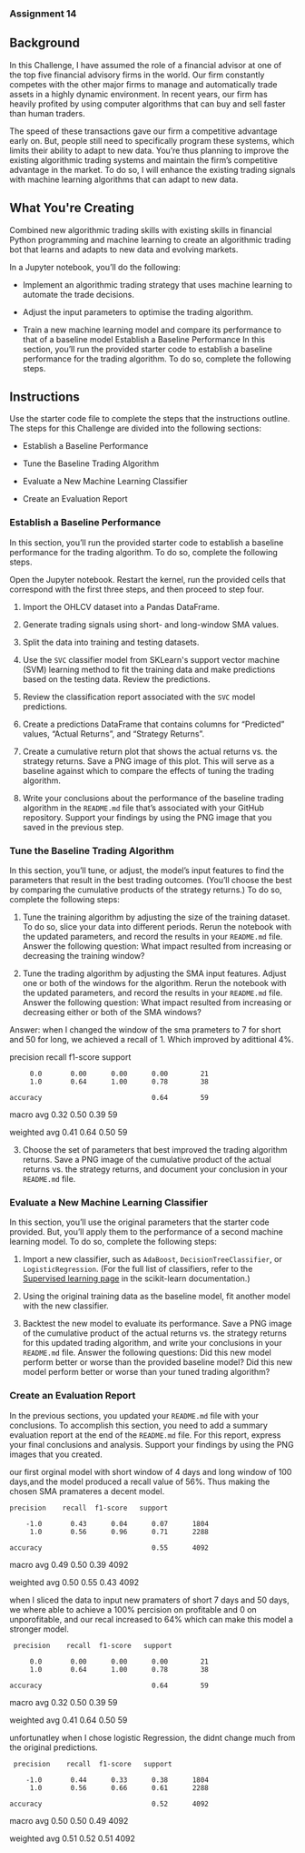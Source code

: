 ### Assignment 14 
## Background

In this Challenge, I have assumed the role of a financial advisor at one of the top five financial advisory firms in the world. Our firm constantly competes with the other major firms to manage and automatically trade assets in a highly dynamic environment. In recent years, our firm has heavily profited by using computer algorithms that can buy and sell faster than human traders.

The speed of these transactions gave our firm a competitive advantage early on. But, people still need to specifically program these systems, which limits their ability to adapt to new data. You’re thus planning to improve the existing algorithmic trading systems and maintain the firm’s competitive advantage in the market. To do so, I will enhance the existing trading signals with machine learning algorithms that can adapt to new data.

## What You're Creating

Combined new algorithmic trading skills with existing skills in financial Python programming and machine learning to create an algorithmic trading bot that learns and adapts to new data and evolving markets.

In a Jupyter notebook, you’ll do the following:

* Implement an algorithmic trading strategy that uses machine learning to automate the trade decisions.

* Adjust the input parameters to optimise the trading algorithm.

* Train a new machine learning model and compare its performance to that of a baseline model 
Establish a Baseline Performance
In this section, you’ll run the provided starter code to establish a baseline performance for the trading algorithm. To do so, complete the following steps.

## Instructions

Use the starter code file to complete the steps that the instructions outline. The steps for this Challenge are divided into the following sections:

* Establish a Baseline Performance

* Tune the Baseline Trading Algorithm

* Evaluate a New Machine Learning Classifier

* Create an Evaluation Report

### Establish a Baseline Performance

In this section, you’ll run the provided starter code to establish a baseline performance for the trading algorithm. To do so, complete the following steps.

Open the Jupyter notebook. Restart the kernel, run the provided cells that correspond with the first three steps, and then proceed to step four.

1. Import the OHLCV dataset into a Pandas DataFrame.

2. Generate trading signals using short- and long-window SMA values.

3. Split the data into training and testing datasets.

4. Use the `SVC` classifier model from SKLearn's support vector machine (SVM) learning method to fit the training data and make predictions based on the testing data. Review the predictions.

5. Review the classification report associated with the `SVC` model predictions.

6. Create a predictions DataFrame that contains columns for “Predicted” values, “Actual Returns”, and “Strategy Returns”.

7. Create a cumulative return plot that shows the actual returns vs. the strategy returns. Save a PNG image of this plot. This will serve as a baseline against which to compare the effects of tuning the trading algorithm.

8. Write your conclusions about the performance of the baseline trading algorithm in the `README.md` file that’s associated with your GitHub repository. Support your findings by using the PNG image that you saved in the previous step.

### Tune the Baseline Trading Algorithm

In this section, you’ll tune, or adjust, the model’s input features to find the parameters that result in the best trading outcomes. (You’ll choose the best by comparing the cumulative products of the strategy returns.) To do so, complete the following steps:

1. Tune the training algorithm by adjusting the size of the training dataset. To do so, slice your data into different periods. Rerun the notebook with the updated parameters, and record the results in your `README.md` file. Answer the following question: What impact resulted from increasing or decreasing the training window?


2. Tune the trading algorithm by adjusting the SMA input features. Adjust one or both of the windows for the algorithm. Rerun the notebook with the updated parameters, and record the results in your `README.md` file. Answer the following question: What impact resulted from increasing or decreasing either or both of the SMA windows?

Answer: when I changed the window of the sma prameters to 7 for short and 50 for long, we achieved a recall of 1. Which improved by adittional 4%. 


precision    recall  f1-score   support

         0.0       0.00      0.00      0.00        21
         1.0       0.64      1.00      0.78        38

    accuracy                           0.64        59
   
   macro avg       0.32      0.50      0.39        59

weighted avg       0.41      0.64      0.50        59



3. Choose the set of parameters that best improved the trading algorithm returns. Save a PNG image of the cumulative product of the actual returns vs. the strategy returns, and document your conclusion in your `README.md` file.

### Evaluate a New Machine Learning Classifier

In this section, you’ll use the original parameters that the starter code provided. But, you’ll apply them to the performance of a second machine learning model. To do so, complete the following steps:

1. Import a new classifier, such as `AdaBoost`, `DecisionTreeClassifier`, or `LogisticRegression`. (For the full list of classifiers, refer to the [Supervised learning page](https://scikit-learn.org/stable/supervised_learning.html) in the scikit-learn documentation.)

2. Using the original training data as the baseline model, fit another model with the new classifier.

3. Backtest the new model to evaluate its performance. Save a PNG image of the cumulative product of the actual returns vs. the strategy returns for this updated trading algorithm, and write your conclusions in your `README.md` file. Answer the following questions: Did this new model perform better or worse than the provided baseline model? Did this new model perform better or worse than your tuned trading algorithm?

### Create an Evaluation Report

In the previous sections, you updated your `README.md` file with your conclusions. To accomplish this section, you need to add a summary evaluation report at the end of the `README.md` file. For this report, express your final conclusions and analysis. Support your findings by using the PNG images that you created.

our first orginal model with short window of 4 days and long window of 100 days,and the model produced a recall value of 56%. Thus making the chosen SMA pramateres a decent model. 


    precision    recall  f1-score   support

        -1.0       0.43      0.04      0.07      1804
         1.0       0.56      0.96      0.71      2288

    accuracy                           0.55      4092
   
   macro avg       0.49      0.50      0.39      4092

weighted avg       0.50      0.55      0.43      4092



when I sliced the data to input new pramaters of short 7 days and 50 days, we where able to achieve a 100% percision on profitable and 0 on unporofitable, and our recal increased to 64% which can make this model a stronger model. 


     precision    recall  f1-score   support

         0.0       0.00      0.00      0.00        21
         1.0       0.64      1.00      0.78        38

    accuracy                           0.64        59
   
   macro avg       0.32      0.50      0.39        59

weighted avg       0.41      0.64      0.50        59




unfortunatley when I chose logistic Regression, the didnt change much from the original predictions. 

     precision    recall  f1-score   support

        -1.0       0.44      0.33      0.38      1804
         1.0       0.56      0.66      0.61      2288
         
    accuracy                           0.52      4092
   
   macro avg       0.50      0.50      0.49      4092

weighted avg       0.51      0.52      0.51      4092

